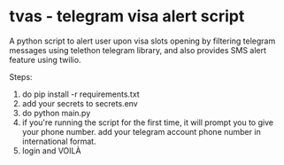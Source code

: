 # tvas - telegram visa alert script
A python script to alert user upon visa slots opening by filtering telegram messages using telethon telegram library, and also provides SMS alert feature using twilio. 

Steps:
1. do pip install -r requirements.txt
2. add your secrets to secrets.env
3. do python main.py
4. if you're running the script for the first time, it will prompt you to give your phone number. add your telegram account phone number in international format.
5. login and VOILÀ 